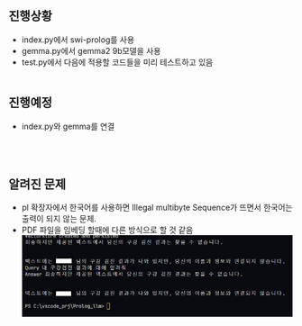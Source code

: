 ## 진행상황

- index.py에서 swi-prolog를 사용
- gemma.py에서 gemma2 9b모델을 사용
- test.py에서 다음에 적용할 코드들을 미리 테스트하고 있음
  <br><br>

## 진행예정
- index.py와 gemma를 연결

<br><br>

## 알려진 문제

- pl 확장자에서 한국어를 사용하면 Illegal multibyte Sequence가 뜨면서 한국어는 출력이 되지 않는 문제.
- PDF 파일을 임베딩 할때에 다른 방식으로 할 것 같음
![alt text](img/screenshot1.png)